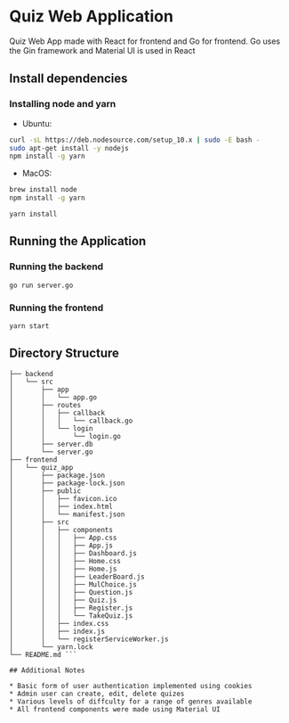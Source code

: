 # Quiz Web Application

Quiz Web App made with React for frontend and Go for frontend. Go uses the Gin framework and Material UI is used in React

## Install dependencies

### Installing node and yarn
  * Ubuntu:
  ```bash
  curl -sL https://deb.nodesource.com/setup_10.x | sudo -E bash -
  sudo apt-get install -y nodejs
  npm install -g yarn
  ```

  * MacOS:
  ```bash
  brew install node   
  npm install -g yarn
  ```
``` yarn install ```

## Running the Application

### Running the backend
``` go run server.go ```

### Running the frontend
``` yarn start ```

## Directory Structure
```
├── backend
│   └── src
│       ├── app
│       │   └── app.go
│       ├── routes
│       │   ├── callback
│       │   │   └── callback.go
│       │   └── login
│       │       └── login.go
│       ├── server.db
│       └── server.go
├── frontend
│   └── quiz_app
│       ├── package.json
│       ├── package-lock.json
│       ├── public
│       │   ├── favicon.ico
│       │   ├── index.html
│       │   └── manifest.json
│       ├── src
│       │   ├── components
│       │   │   ├── App.css
│       │   │   ├── App.js
│       │   │   ├── Dashboard.js
│       │   │   ├── Home.css
│       │   │   ├── Home.js
│       │   │   ├── LeaderBoard.js
│       │   │   ├── MulChoice.js
│       │   │   ├── Question.js
│       │   │   ├── Quiz.js
│       │   │   ├── Register.js
│       │   │   └── TakeQuiz.js
│       │   ├── index.css
│       │   ├── index.js
│       │   └── registerServiceWorker.js
│       └── yarn.lock
└── README.md ```

## Additional Notes

* Basic form of user authentication implemented using cookies
* Admin user can create, edit, delete quizes
* Various levels of diffculty for a range of genres available
* All frontend components were made using Material UI
